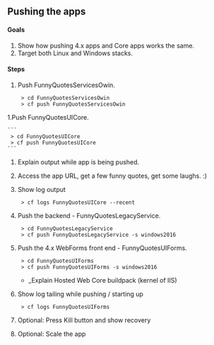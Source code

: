 ## Pushing the apps
 
#### Goals 
1. Show how pushing 4.x apps and Core apps works the same.
1. Target both Linux and Windows stacks.

#### Steps

1. Push FunnyQuotesServicesOwin.

    ```
     > cd FunnyQuotesServicesOwin
     > cf push FunnyQuotesServicesOwin
    ``` 

1.Push FunnyQuotesUICore.

    ```
     > cd FunnyQuotesUICore
     > cf push FunnyQuotesUICore
    ``` 
    
1. Explain output while app is being pushed.
1. Access the app URL, get a few funny quotes, get some laughs. :)
1. Show log output

    ```
     > cf logs FunnyQuotesUICore --recent
    ```

1. Push the backend - FunnyQuotesLegacyService.

    ```
     > cd FunnyQuotesLegacyService
     > cf push FunnyQuotesLegacyService -s windows2016
    ```
    
1. Push the 4.x WebForms front end - FunnyQuotesUIForms.

    ```
     > cd FunnyQuotesUIForms
     > cf push FunnyQuotesUIForms -s windows2016
    ```

   * _Explain Hosted Web Core buildpack (kernel of IIS)

1. Show log tailing while pushing / starting up

    ```
     > cf logs FunnyQuotesUIForms
    ```
  
1. Optional: Press Kill button and show recovery
1. Optional: Scale the app
